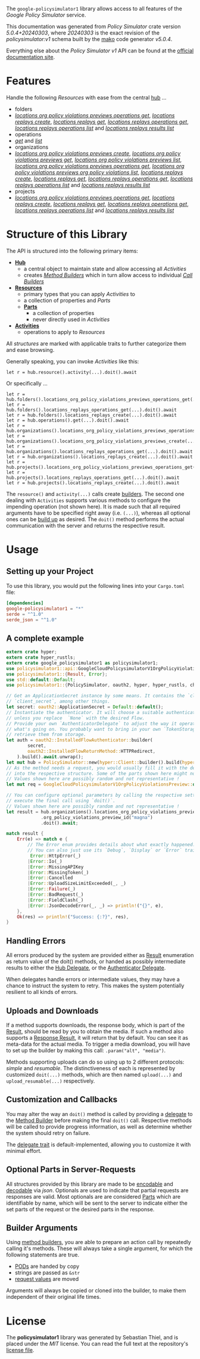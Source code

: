 <!---
DO NOT EDIT !
This file was generated automatically from 'src/generator/templates/api/README.md.mako'
DO NOT EDIT !
-->
The `google-policysimulator1` library allows access to all features of the *Google Policy Simulator* service.

This documentation was generated from *Policy Simulator* crate version *5.0.4+20240303*, where *20240303* is the exact revision of the *policysimulator:v1* schema built by the [mako](http://www.makotemplates.org/) code generator *v5.0.4*.

Everything else about the *Policy Simulator* *v1* API can be found at the
[official documentation site](https://cloud.google.com/iam/docs/simulating-access).
# Features

Handle the following *Resources* with ease from the central [hub](https://docs.rs/google-policysimulator1/5.0.4+20240303/google_policysimulator1/PolicySimulator) ... 

* folders
 * [*locations org policy violations previews operations get*](https://docs.rs/google-policysimulator1/5.0.4+20240303/google_policysimulator1/api::FolderLocationOrgPolicyViolationsPreviewOperationGetCall), [*locations replays create*](https://docs.rs/google-policysimulator1/5.0.4+20240303/google_policysimulator1/api::FolderLocationReplayCreateCall), [*locations replays get*](https://docs.rs/google-policysimulator1/5.0.4+20240303/google_policysimulator1/api::FolderLocationReplayGetCall), [*locations replays operations get*](https://docs.rs/google-policysimulator1/5.0.4+20240303/google_policysimulator1/api::FolderLocationReplayOperationGetCall), [*locations replays operations list*](https://docs.rs/google-policysimulator1/5.0.4+20240303/google_policysimulator1/api::FolderLocationReplayOperationListCall) and [*locations replays results list*](https://docs.rs/google-policysimulator1/5.0.4+20240303/google_policysimulator1/api::FolderLocationReplayResultListCall)
* operations
 * [*get*](https://docs.rs/google-policysimulator1/5.0.4+20240303/google_policysimulator1/api::OperationGetCall) and [*list*](https://docs.rs/google-policysimulator1/5.0.4+20240303/google_policysimulator1/api::OperationListCall)
* organizations
 * [*locations org policy violations previews create*](https://docs.rs/google-policysimulator1/5.0.4+20240303/google_policysimulator1/api::OrganizationLocationOrgPolicyViolationsPreviewCreateCall), [*locations org policy violations previews get*](https://docs.rs/google-policysimulator1/5.0.4+20240303/google_policysimulator1/api::OrganizationLocationOrgPolicyViolationsPreviewGetCall), [*locations org policy violations previews list*](https://docs.rs/google-policysimulator1/5.0.4+20240303/google_policysimulator1/api::OrganizationLocationOrgPolicyViolationsPreviewListCall), [*locations org policy violations previews operations get*](https://docs.rs/google-policysimulator1/5.0.4+20240303/google_policysimulator1/api::OrganizationLocationOrgPolicyViolationsPreviewOperationGetCall), [*locations org policy violations previews org policy violations list*](https://docs.rs/google-policysimulator1/5.0.4+20240303/google_policysimulator1/api::OrganizationLocationOrgPolicyViolationsPreviewOrgPolicyViolationListCall), [*locations replays create*](https://docs.rs/google-policysimulator1/5.0.4+20240303/google_policysimulator1/api::OrganizationLocationReplayCreateCall), [*locations replays get*](https://docs.rs/google-policysimulator1/5.0.4+20240303/google_policysimulator1/api::OrganizationLocationReplayGetCall), [*locations replays operations get*](https://docs.rs/google-policysimulator1/5.0.4+20240303/google_policysimulator1/api::OrganizationLocationReplayOperationGetCall), [*locations replays operations list*](https://docs.rs/google-policysimulator1/5.0.4+20240303/google_policysimulator1/api::OrganizationLocationReplayOperationListCall) and [*locations replays results list*](https://docs.rs/google-policysimulator1/5.0.4+20240303/google_policysimulator1/api::OrganizationLocationReplayResultListCall)
* projects
 * [*locations org policy violations previews operations get*](https://docs.rs/google-policysimulator1/5.0.4+20240303/google_policysimulator1/api::ProjectLocationOrgPolicyViolationsPreviewOperationGetCall), [*locations replays create*](https://docs.rs/google-policysimulator1/5.0.4+20240303/google_policysimulator1/api::ProjectLocationReplayCreateCall), [*locations replays get*](https://docs.rs/google-policysimulator1/5.0.4+20240303/google_policysimulator1/api::ProjectLocationReplayGetCall), [*locations replays operations get*](https://docs.rs/google-policysimulator1/5.0.4+20240303/google_policysimulator1/api::ProjectLocationReplayOperationGetCall), [*locations replays operations list*](https://docs.rs/google-policysimulator1/5.0.4+20240303/google_policysimulator1/api::ProjectLocationReplayOperationListCall) and [*locations replays results list*](https://docs.rs/google-policysimulator1/5.0.4+20240303/google_policysimulator1/api::ProjectLocationReplayResultListCall)




# Structure of this Library

The API is structured into the following primary items:

* **[Hub](https://docs.rs/google-policysimulator1/5.0.4+20240303/google_policysimulator1/PolicySimulator)**
    * a central object to maintain state and allow accessing all *Activities*
    * creates [*Method Builders*](https://docs.rs/google-policysimulator1/5.0.4+20240303/google_policysimulator1/client::MethodsBuilder) which in turn
      allow access to individual [*Call Builders*](https://docs.rs/google-policysimulator1/5.0.4+20240303/google_policysimulator1/client::CallBuilder)
* **[Resources](https://docs.rs/google-policysimulator1/5.0.4+20240303/google_policysimulator1/client::Resource)**
    * primary types that you can apply *Activities* to
    * a collection of properties and *Parts*
    * **[Parts](https://docs.rs/google-policysimulator1/5.0.4+20240303/google_policysimulator1/client::Part)**
        * a collection of properties
        * never directly used in *Activities*
* **[Activities](https://docs.rs/google-policysimulator1/5.0.4+20240303/google_policysimulator1/client::CallBuilder)**
    * operations to apply to *Resources*

All *structures* are marked with applicable traits to further categorize them and ease browsing.

Generally speaking, you can invoke *Activities* like this:

```Rust,ignore
let r = hub.resource().activity(...).doit().await
```

Or specifically ...

```ignore
let r = hub.folders().locations_org_policy_violations_previews_operations_get(...).doit().await
let r = hub.folders().locations_replays_operations_get(...).doit().await
let r = hub.folders().locations_replays_create(...).doit().await
let r = hub.operations().get(...).doit().await
let r = hub.organizations().locations_org_policy_violations_previews_operations_get(...).doit().await
let r = hub.organizations().locations_org_policy_violations_previews_create(...).doit().await
let r = hub.organizations().locations_replays_operations_get(...).doit().await
let r = hub.organizations().locations_replays_create(...).doit().await
let r = hub.projects().locations_org_policy_violations_previews_operations_get(...).doit().await
let r = hub.projects().locations_replays_operations_get(...).doit().await
let r = hub.projects().locations_replays_create(...).doit().await
```

The `resource()` and `activity(...)` calls create [builders][builder-pattern]. The second one dealing with `Activities` 
supports various methods to configure the impending operation (not shown here). It is made such that all required arguments have to be 
specified right away (i.e. `(...)`), whereas all optional ones can be [build up][builder-pattern] as desired.
The `doit()` method performs the actual communication with the server and returns the respective result.

# Usage

## Setting up your Project

To use this library, you would put the following lines into your `Cargo.toml` file:

```toml
[dependencies]
google-policysimulator1 = "*"
serde = "^1.0"
serde_json = "^1.0"
```

## A complete example

```Rust
extern crate hyper;
extern crate hyper_rustls;
extern crate google_policysimulator1 as policysimulator1;
use policysimulator1::api::GoogleCloudPolicysimulatorV1OrgPolicyViolationsPreview;
use policysimulator1::{Result, Error};
use std::default::Default;
use policysimulator1::{PolicySimulator, oauth2, hyper, hyper_rustls, chrono, FieldMask};

// Get an ApplicationSecret instance by some means. It contains the `client_id` and 
// `client_secret`, among other things.
let secret: oauth2::ApplicationSecret = Default::default();
// Instantiate the authenticator. It will choose a suitable authentication flow for you, 
// unless you replace  `None` with the desired Flow.
// Provide your own `AuthenticatorDelegate` to adjust the way it operates and get feedback about 
// what's going on. You probably want to bring in your own `TokenStorage` to persist tokens and
// retrieve them from storage.
let auth = oauth2::InstalledFlowAuthenticator::builder(
        secret,
        oauth2::InstalledFlowReturnMethod::HTTPRedirect,
    ).build().await.unwrap();
let mut hub = PolicySimulator::new(hyper::Client::builder().build(hyper_rustls::HttpsConnectorBuilder::new().with_native_roots().https_or_http().enable_http1().build()), auth);
// As the method needs a request, you would usually fill it with the desired information
// into the respective structure. Some of the parts shown here might not be applicable !
// Values shown here are possibly random and not representative !
let mut req = GoogleCloudPolicysimulatorV1OrgPolicyViolationsPreview::default();

// You can configure optional parameters by calling the respective setters at will, and
// execute the final call using `doit()`.
// Values shown here are possibly random and not representative !
let result = hub.organizations().locations_org_policy_violations_previews_create(req, "parent")
             .org_policy_violations_preview_id("magna")
             .doit().await;

match result {
    Err(e) => match e {
        // The Error enum provides details about what exactly happened.
        // You can also just use its `Debug`, `Display` or `Error` traits
         Error::HttpError(_)
        |Error::Io(_)
        |Error::MissingAPIKey
        |Error::MissingToken(_)
        |Error::Cancelled
        |Error::UploadSizeLimitExceeded(_, _)
        |Error::Failure(_)
        |Error::BadRequest(_)
        |Error::FieldClash(_)
        |Error::JsonDecodeError(_, _) => println!("{}", e),
    },
    Ok(res) => println!("Success: {:?}", res),
}

```
## Handling Errors

All errors produced by the system are provided either as [Result](https://docs.rs/google-policysimulator1/5.0.4+20240303/google_policysimulator1/client::Result) enumeration as return value of
the doit() methods, or handed as possibly intermediate results to either the 
[Hub Delegate](https://docs.rs/google-policysimulator1/5.0.4+20240303/google_policysimulator1/client::Delegate), or the [Authenticator Delegate](https://docs.rs/yup-oauth2/*/yup_oauth2/trait.AuthenticatorDelegate.html).

When delegates handle errors or intermediate values, they may have a chance to instruct the system to retry. This 
makes the system potentially resilient to all kinds of errors.

## Uploads and Downloads
If a method supports downloads, the response body, which is part of the [Result](https://docs.rs/google-policysimulator1/5.0.4+20240303/google_policysimulator1/client::Result), should be
read by you to obtain the media.
If such a method also supports a [Response Result](https://docs.rs/google-policysimulator1/5.0.4+20240303/google_policysimulator1/client::ResponseResult), it will return that by default.
You can see it as meta-data for the actual media. To trigger a media download, you will have to set up the builder by making
this call: `.param("alt", "media")`.

Methods supporting uploads can do so using up to 2 different protocols: 
*simple* and *resumable*. The distinctiveness of each is represented by customized 
`doit(...)` methods, which are then named `upload(...)` and `upload_resumable(...)` respectively.

## Customization and Callbacks

You may alter the way an `doit()` method is called by providing a [delegate](https://docs.rs/google-policysimulator1/5.0.4+20240303/google_policysimulator1/client::Delegate) to the 
[Method Builder](https://docs.rs/google-policysimulator1/5.0.4+20240303/google_policysimulator1/client::CallBuilder) before making the final `doit()` call. 
Respective methods will be called to provide progress information, as well as determine whether the system should 
retry on failure.

The [delegate trait](https://docs.rs/google-policysimulator1/5.0.4+20240303/google_policysimulator1/client::Delegate) is default-implemented, allowing you to customize it with minimal effort.

## Optional Parts in Server-Requests

All structures provided by this library are made to be [encodable](https://docs.rs/google-policysimulator1/5.0.4+20240303/google_policysimulator1/client::RequestValue) and 
[decodable](https://docs.rs/google-policysimulator1/5.0.4+20240303/google_policysimulator1/client::ResponseResult) via *json*. Optionals are used to indicate that partial requests are responses 
are valid.
Most optionals are are considered [Parts](https://docs.rs/google-policysimulator1/5.0.4+20240303/google_policysimulator1/client::Part) which are identifiable by name, which will be sent to 
the server to indicate either the set parts of the request or the desired parts in the response.

## Builder Arguments

Using [method builders](https://docs.rs/google-policysimulator1/5.0.4+20240303/google_policysimulator1/client::CallBuilder), you are able to prepare an action call by repeatedly calling it's methods.
These will always take a single argument, for which the following statements are true.

* [PODs][wiki-pod] are handed by copy
* strings are passed as `&str`
* [request values](https://docs.rs/google-policysimulator1/5.0.4+20240303/google_policysimulator1/client::RequestValue) are moved

Arguments will always be copied or cloned into the builder, to make them independent of their original life times.

[wiki-pod]: http://en.wikipedia.org/wiki/Plain_old_data_structure
[builder-pattern]: http://en.wikipedia.org/wiki/Builder_pattern
[google-go-api]: https://github.com/google/google-api-go-client

# License
The **policysimulator1** library was generated by Sebastian Thiel, and is placed 
under the *MIT* license.
You can read the full text at the repository's [license file][repo-license].

[repo-license]: https://github.com/Byron/google-apis-rsblob/main/LICENSE.md

